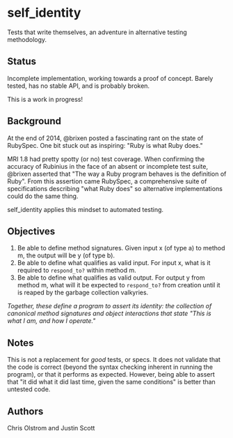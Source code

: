 self_identity
=============

Tests that write themselves, an adventure in alternative testing methodology.

Status
------

Incomplete implementation, working towards a proof of concept. Barely tested, has no stable API, and is probably broken.

This is a work in progress!

Background
----------

At the end of 2014, @brixen posted a fascinating rant on the state of RubySpec. One bit stuck out as inspiring: "Ruby is what Ruby does."

MRI 1.8 had pretty spotty (or no) test coverage. When confirming the accuracy of Rubinius in the face of an absent or incomplete test suite, @brixen asserted that "The way a Ruby program behaves is the definition of Ruby". From this assertion came RubySpec, a comprehensive suite of specifications describing "what Ruby does" so alternative implementations could do the same thing.

self_identity applies this mindset to automated testing.

Objectives
----------

1. Be able to define method signatures. Given input x (of type a) to method m, the output will be y (of type b).
2. Be able to define what qualifies as valid input. For input x, what is it required to ```respond_to?``` within method m.
3. Be able to define what qualifies as valid output. For output y from method m, what will it be expected to ```respond_to?``` from creation until it is reaped by the garbage collection valkyries.

_Together, these define a program to assert its identity: the collection of canonical method signatures and object interactions that state "This is what I am, and how I operate."_

Notes
-----

This is not a replacement for *good* tests, or specs. It does not validate that the code is correct (beyond the syntax checking inherent in running the program), or that it performs as expected. However, being able to assert that "it did what it did last time, given the same conditions" is better than untested code.

Authors
-------

Chris Olstrom and Justin Scott
